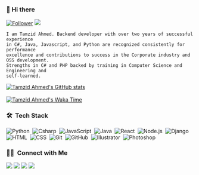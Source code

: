 ### 👋 Hi there 
[![Follower](https://img.shields.io/github/followers/tamzid958?style=social)](https://github.com/tamzid958) 
<img src="https://visitor-badge.glitch.me/badge?page_id=tamzid958"/>

```
I am Tamzid Ahmed. Backend developer with over two years of successful experience 
in C#, Java, Javascript, and Python are recognized consistently for performance 
excellence and contributions to success in the Corporate industry and OSS development. 
Strengths in C# and PHP backed by training in Computer Science and Engineering and 
self-learned.
```

[![Tamzid Ahmed's GitHub stats](https://github-readme-stats.vercel.app/api?username=tamzid958&show_icons=true&theme=radical)](https://github.com/tamzid958)
<br><br>
[![Tamzid Ahmed's Waka Time](https://github-readme-stats.vercel.app/api/wakatime?username=tamzid958&layout=compact&theme=radical)](https://github.com/tamzid958)

### 🛠 &nbsp;Tech Stack

![Python](https://img.shields.io/badge/-Python-05122A?style=flat&logo=python)&nbsp;
![Csharp](https://img.shields.io/badge/-Csharp-05122A?style=flat&logo=csharp)&nbsp;
![JavaScript](https://img.shields.io/badge/-JavaScript-05122A?style=flat&logo=javascript)&nbsp;
![Java](https://img.shields.io/badge/-Java-05122A?style=flat&logo=Java&logoColor=FFA518)&nbsp;
![React](https://img.shields.io/badge/-React-05122A?style=flat&logo=react)&nbsp;
![Node.js](https://img.shields.io/badge/-Node.js-05122A?style=flat&logo=node.js)&nbsp;
![Django](https://img.shields.io/badge/-Django-05122A?style=flat&logo=django&logoColor=092E20)&nbsp;
![HTML](https://img.shields.io/badge/-HTML-05122A?style=flat&logo=HTML5)&nbsp;
![CSS](https://img.shields.io/badge/-CSS-05122A?style=flat&logo=CSS3&logoColor=1572B6)&nbsp;
![Git](https://img.shields.io/badge/-Git-05122A?style=flat&logo=git)&nbsp;
![GitHub](https://img.shields.io/badge/-GitHub-05122A?style=flat&logo=github)&nbsp;
![Illustrator](https://img.shields.io/badge/-Illustrator-05122A?style=flat&logo=adobe-illustrator)&nbsp;
![Photoshop](https://img.shields.io/badge/-Photoshop-05122A?style=flat&logo=adobe-photoshop)&nbsp;


### 🤝🏻 &nbsp;Connect with Me 

<a href="https://www.mrtvirushub.com"><img src="https://img.shields.io/badge/-mrtvirushub.com-3423A6?style=flat&logo=Google-Chrome&logoColor=white"/></a>
<a href="https://www.linkedin.com/in/tamzid-ahmed958/"><img src="https://img.shields.io/badge/-Tamzid%20Ahmed-0077B5?style=flat&logo=Linkedin&logoColor=white"/></a>
<a href="mailto:tamjidahmed958@gmail.com"><img src="https://img.shields.io/badge/-tamjidahmed958@gmail.com-D14836?style=flat&logo=Gmail&logoColor=white"/></a>
<a href="https://facebook.com/tamzidahmedfahim"><img src="https://img.shields.io/badge/-@tamzidahmedfahim-1877F2?style=flat&logo=Facebook&logoColor=white"/></a>
